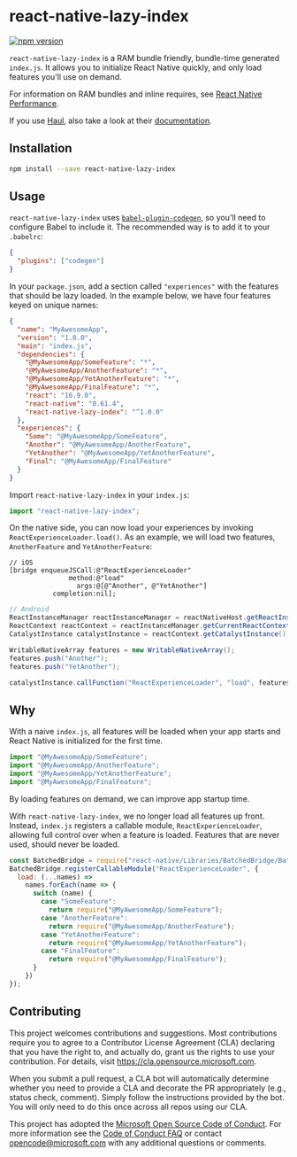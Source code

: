 # react-native-lazy-index

[![npm version](https://badge.fury.io/js/react-native-lazy-index.svg)](https://badge.fury.io/js/react-native-lazy-index)

`react-native-lazy-index` is a RAM bundle friendly, bundle-time generated
`index.js`. It allows you to initialize React Native quickly, and only load
features you'll use on demand.

For information on RAM bundles and inline requires, see
[React Native Performance](https://facebook.github.io/react-native/docs/performance#ram-bundles-inline-requires).

If you use [Haul](https://github.com/callstack/haul), also take a look at their
[documentation](https://github.com/callstack/haul/blob/2c68e97766f9f6c2632c46e40631bd7aaacdc75b/docs/CLI%20Commands.md#haul-ram-bundle).

## Installation

```sh
npm install --save react-native-lazy-index
```

## Usage

`react-native-lazy-index` uses
[`babel-plugin-codegen`](https://github.com/kentcdodds/babel-plugin-codegen#configure-with-babel),
so you'll need to configure Babel to include it. The recommended way is to add
it to your `.babelrc`:

```json
{
  "plugins": ["codegen"]
}
```

In your `package.json`, add a section called `"experiences"` with the features
that should be lazy loaded. In the example below, we have four features keyed on
unique names:

```json
{
  "name": "MyAwesomeApp",
  "version": "1.0.0",
  "main": "index.js",
  "dependencies": {
    "@MyAwesomeApp/SomeFeature": "*",
    "@MyAwesomeApp/AnotherFeature": "*",
    "@MyAwesomeApp/YetAnotherFeature": "*",
    "@MyAwesomeApp/FinalFeature": "*",
    "react": "16.9.0",
    "react-native": "0.61.4",
    "react-native-lazy-index": "^1.0.0"
  },
  "experiences": {
    "Some": "@MyAwesomeApp/SomeFeature",
    "Another": "@MyAwesomeApp/AnotherFeature",
    "YetAnother": "@MyAwesomeApp/YetAnotherFeature",
    "Final": "@MyAwesomeApp/FinalFeature"
  }
}
```

Import `react-native-lazy-index` in your `index.js`:

```js
import "react-native-lazy-index";
```

On the native side, you can now load your experiences by invoking
`ReactExperienceLoader.load()`. As an example, we will load two features,
`AnotherFeature` and `YetAnotherFeature`:

```objc
// iOS
[bridge enqueueJSCall:@"ReactExperienceLoader"
               method:@"load"
                 args:@[@"Another", @"YetAnother"]
           completion:nil];
```

```java
// Android
ReactInstanceManager reactInstanceManager = reactNativeHost.getReactInstanceManager();
ReactContext reactContext = reactInstanceManager.getCurrentReactContext();
CatalystInstance catalystInstance = reactContext.getCatalystInstance();

WritableNativeArray features = new WritableNativeArray();
features.push("Another");
features.push("YetAnother");

catalystInstance.callFunction("ReactExperienceLoader", "load", features);
```

## Why

With a naive `index.js`, all features will be loaded when your app starts and
React Native is initialized for the first time.

```js
import "@MyAwesomeApp/SomeFeature";
import "@MyAwesomeApp/AnotherFeature";
import "@MyAwesomeApp/YetAnotherFeature";
import "@MyAwesomeApp/FinalFeature";
```

By loading features on demand, we can improve app startup time.

With `react-native-lazy-index`, we no longer load all features up front.
Instead, `index.js` registers a callable module, `ReactExperienceLoader`,
allowing full control over when a feature is loaded. Features that are never
used, should never be loaded.

```js
const BatchedBridge = require("react-native/Libraries/BatchedBridge/BatchedBridge");
BatchedBridge.registerCallableModule("ReactExperienceLoader", {
  load: (...names) =>
    names.forEach(name => {
      switch (name) {
        case "SomeFeature":
          return require("@MyAwesomeApp/SomeFeature");
        case "AnotherFeature":
          return require("@MyAwesomeApp/AnotherFeature");
        case "YetAnotherFeature":
          return require("@MyAwesomeApp/YetAnotherFeature");
        case "FinalFeature":
          return require("@MyAwesomeApp/FinalFeature");
      }
    })
});
```

## Contributing

This project welcomes contributions and suggestions. Most contributions require
you to agree to a Contributor License Agreement (CLA) declaring that you have
the right to, and actually do, grant us the rights to use your contribution. For
details, visit https://cla.opensource.microsoft.com.

When you submit a pull request, a CLA bot will automatically determine whether
you need to provide a CLA and decorate the PR appropriately (e.g., status check,
comment). Simply follow the instructions provided by the bot. You will only need
to do this once across all repos using our CLA.

This project has adopted the
[Microsoft Open Source Code of Conduct](https://opensource.microsoft.com/codeofconduct/).
For more information see the
[Code of Conduct FAQ](https://opensource.microsoft.com/codeofconduct/faq/) or
contact [opencode@microsoft.com](mailto:opencode@microsoft.com) with any
additional questions or comments.
